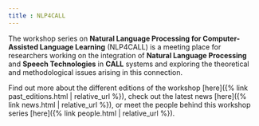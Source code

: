 ```yaml
---
title : NLP4CALL
---
```


The workshop series on **Natural Language Processing for Computer-Assisted Language Learning** (NLP4CALL) 
is a meeting place for researchers working on the integration of **Natural Language Processing** and **Speech Technologies** 
in **CALL** systems and exploring the theoretical and methodological issues arising in this connection. 

Find out more about the different editions of the workshop [here]({% link past_editions.html | relative_url %}), check out the latest news [here]({% link news.html | relative_url %}), or meet the people behind this workshop series [here]({% link people.html | relative_url %}).




